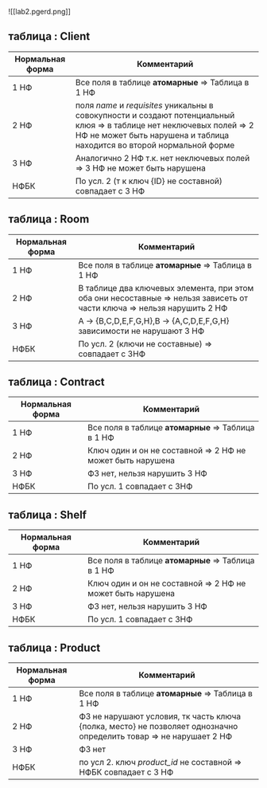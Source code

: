 
![[lab2.pgerd.png]]
## таблица : Client

| Нормальная форма | Комментарий                                                                                    |
| ---------------- | ---------------------------------------------------------------------------------------------- |
| 1 НФ             | Все поля в таблице **атомарные** $\Rightarrow$ Таблица в 1 НФ                                  |
| 2 НФ             | поля *name* и *requisites* уникальны в совокупности и создают потенциальный клюя $\Rightarrow$ в таблице нет неключевых полей $\Rightarrow$ 2 НФ не может быть нарушена и таблица находится во второй нормальной форме|
| 3 НФ             |Аналогично 2 НФ т.к. нет неключевых полей $\Rightarrow$ 3 НФ не может быть нарушена                                                                                                |
| НФБК             | По усл. 2 (т к ключ {ID} не составной) совпадает с 3 НФ                                                                                                 |

## таблица : Room

| Нормальная форма | Комментарий                                                                                    |
| ---------------- | ---------------------------------------------------------------------------------------------- |
| 1 НФ             | Все поля в таблице **атомарные** $\Rightarrow$ Таблица в 1 НФ                                  |
| 2 НФ             | В таблице два ключевых элемента, при этом оба они несоставные $\Rightarrow$ нельзя зависеть от части ключа $\Rightarrow$ нельзя нарушить 2 НФ|
| 3 НФ             | A -> {B,C,D,E,F,G,H},B -> {A,C,D,E,F,G,H} зависимости не нарушают 3 НФ                                                                                                |
| НФБК             | По усл. 2 (ключи не составные) $\Rightarrow$ совпадает с 3НФ                                                                                                  |

## таблица : Contract

| Нормальная форма | Комментарий                                                                                    |
| ---------------- | ---------------------------------------------------------------------------------------------- |
| 1 НФ             | Все поля в таблице **атомарные** $\Rightarrow$ Таблица в 1 НФ                                  |
| 2 НФ             | Ключ один и он не составной $\Rightarrow$ 2 НФ не может быть нарушена|
| 3 НФ             | ФЗ нет, нельзя нарушить 3 НФ                                                                                                |
| НФБК             | По усл. 1 совпадает с 3НФ                                                                                                 |

## таблица : Shelf
| Нормальная форма | Комментарий                                                                                    |
| ---------------- | ---------------------------------------------------------------------------------------------- |
| 1 НФ             | Все поля в таблице **атомарные** $\Rightarrow$ Таблица в 1 НФ                                  |
| 2 НФ             | Ключ один и он не составной $\Rightarrow$ 2 НФ не может быть нарушена|
| 3 НФ             | ФЗ нет, нельзя нарушить 3 НФ                                                                                                |
| НФБК             | По усл. 1 совпадает с 3НФ                                                                                                 |

## таблица : Product
| Нормальная форма | Комментарий                                                                                    |
| ---------------- | ---------------------------------------------------------------------------------------------- |
| 1 НФ             | Все поля в таблице **атомарные** $\Rightarrow$ Таблица в 1 НФ                                  |
| 2 НФ             | ФЗ не нарушают условия, тк часть ключа {полка, место} не позволяет однозначно определить товар $\Rightarrow$ не нарушает 2 НФ|
| 3 НФ             |ФЗ нет                                                                                                |
| НФБК             | по усл 2. ключ *product_id* не составной $\Rightarrow$ НФБК совпадает с 3 НФ                                                                                                 |
